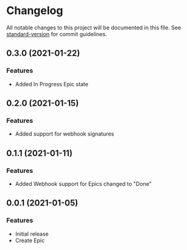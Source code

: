 # Changelog

All notable changes to this project will be documented in this file. See [standard-version](https://github.com/conventional-changelog/standard-version) for commit guidelines.

## 0.3.0 (2021-01-22)

### Features

* Added In Progress Epic state

## 0.2.0 (2021-01-15)

### Features

* Added support for webhook signatures

## 0.1.1 (2021-01-11)

### Features

* Added Webhook support for Epics changed to "Done"

## 0.0.1 (2021-01-05)

### Features

* Initial release
* Create Epic
